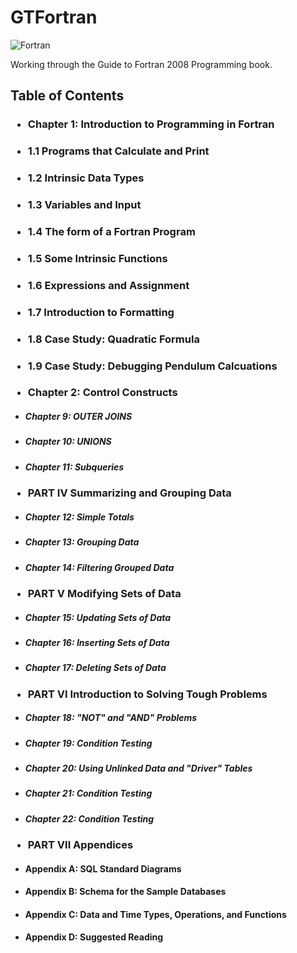 # GTFortran
![Fortran](https://a11ybadges.com/badge?logo=fortran)

Working through the Guide to Fortran 2008 Programming book.


</div>


## Table of Contents
### <ul><li>Chapter 1: Introduction to Programming in Fortran</ul></li>
### <ul><li>1.1 Programs that Calculate and Print</ul></li>
### <ul><li>1.2 Intrinsic Data Types</ul></li>
### <ul><li>1.3 Variables and Input</ul></li> 
### <ul><li>1.4 The form of a Fortran Program</ul></li>
### <ul><li>1.5 Some Intrinsic Functions</ul></li>
### <ul><li>1.6 Expressions and Assignment</ul></li>
### <ul><li>1.7 Introduction to Formatting</ul></li>
### <ul><li>1.8 Case Study: Quadratic Formula</ul></li>
### <ul><li>1.9 Case Study: Debugging Pendulum Calcuations</ul></li>
### <ul><li>Chapter 2: Control Constructs</ul></li>


##### <ul><li>Chapter 9: OUTER JOINS</ul></li>
##### <ul><li>Chapter 10: UNIONS</li>
##### <ul><li>Chapter 11: Subqueries</ul></li>
###  <ul><li>PART IV Summarizing and Grouping Data</ul></li>
##### <ul><li>Chapter 12: Simple Totals</ul></li>
##### <ul><li>Chapter 13: Grouping Data</ul></li>
##### <ul><li>Chapter 14: Filtering Grouped Data</ul></li>
###  <ul><li>PART V Modifying Sets of Data</ul></li>
##### <ul><li>Chapter 15: Updating Sets of Data</ul></li>
##### <ul><li>Chapter 16: Inserting Sets of Data</ul></li>
##### <ul><li>Chapter 17: Deleting Sets of Data</ul></li>
###  <ul><li>PART VI Introduction to Solving Tough Problems</ul></li>
##### <ul><li>Chapter 18: "NOT" and "AND" Problems</ul></li>
##### <ul><li>Chapter 19: Condition Testing</ul></li>
##### <ul><li>Chapter 20: Using Unlinked Data and "Driver" Tables</ul></li>
##### <ul><li>Chapter 21: Condition Testing</ul></li>
##### <ul><li>Chapter 22: Condition Testing</ul></li>
###  <ul><li>PART VII Appendices</ul></li>
#### <ul><li>Appendix A: SQL Standard Diagrams</ul></li>
#### <ul><li>Appendix B: Schema for the Sample Databases</ul></li>
#### <ul><li>Appendix C: Data and Time Types, Operations, and Functions</ul></li>
#### <ul><li>Appendix D: Suggested Reading</ul></li>
